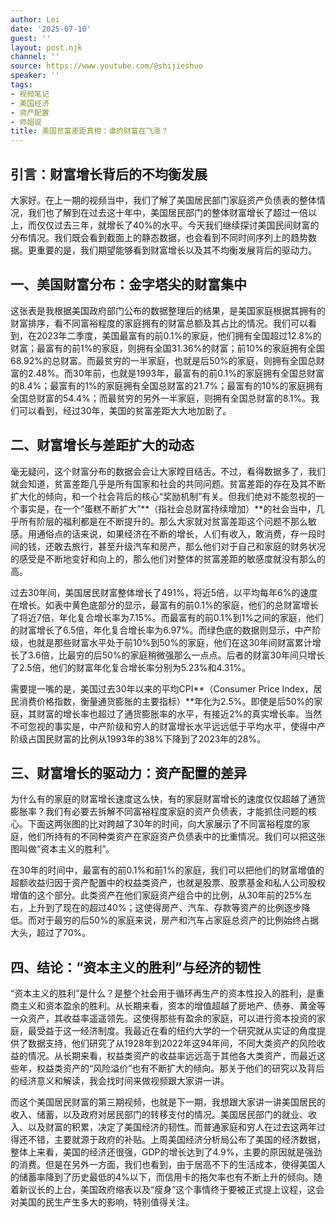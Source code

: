 ```yaml
---
author: Lei
date: '2025-07-10'
guest: ''
layout: post.njk
channel: ''
source: https://www.youtube.com/@shijieshuo
speaker: ''
tags:
- 视频笔记
- 美国经济
- 资产配置
- 师姐说
title: 美国贫富差距真相：谁的财富在飞涨？
---
```


## 引言：财富增长背后的不均衡发展

大家好。在上一期的视频当中，我们了解了美国居民部门家庭资产负债表的整体情况，我们也了解到在过去这十年中，美国居民部门的整体财富增长了超过一倍以上，而仅仅过去三年，就增长了40%的水平。今天我们继续探讨美国民间财富的分布情况。我们既会看到截面上的静态数据，也会看到不同时间序列上的趋势数据。更重要的是，我们期望能够看到财富增长以及其不均衡发展背后的驱动力。

## 一、美国财富分布：金字塔尖的财富集中

这张表是我根据美国政府部门公布的数据整理后的结果，是美国家庭根据其拥有的财富排序，看不同富裕程度的家庭拥有的财富总额及其占比的情况。我们可以看到，在2023年二季度，美国最富有的前0.1%的家庭，他们拥有全国超过12.8%的财富；最富有的前1%的家庭，则拥有全国31.36%的财富；前10%的家庭拥有全国68.92%的总财富。而最贫穷的一半家庭，也就是后50%的家庭，则拥有全国总财富的2.48%。而30年前，也就是1993年，最富有的前0.1%的家庭拥有全国总财富的8.4%；最富有的1%的家庭拥有全国总财富的21.7%；最富有的10%的家庭拥有全国总财富的54.4%；而最贫穷的另外一半家庭，则拥有全国总财富的8.1%。我们可以看到，经过30年，美国的贫富差距大大地加剧了。

## 二、财富增长与差距扩大的动态

毫无疑问，这个财富分布的数据会会让大家瞠目结舌。不过，看得数据多了，我们就会知道，贫富差距几乎是所有国家和社会的共同问题。贫富差距的存在及其不断扩大化的倾向，和一个社会背后的核心“奖励机制”有关。但我们绝对不能忽视的一个事实是，在一个“蛋糕不断扩大”**（指社会总财富持续增加）**的社会当中，几乎所有阶层的福利都是在不断提升的。那么大家就对贫富差距这个问题不那么敏感。用通俗点的话来说，如果经济在不断的增长，人们有收入，敢消费，存一段时间的钱，还敢去旅行，甚至升级汽车和房产，那么他们对于自己和家庭的财务状况的感受是不断地变好和向上的，那么他们对整体的贫富差距的敏感度就没有那么的高。

过去30年间，美国居民财富整体增长了491%，将近5倍，以平均每年6%的速度在增长。如表中黄色底部分的显示，最富有的前0.1%的家庭，他们的总财富增长了将近7倍，年化复合增长率为7.15%。而最富有的前0.1%到1%之间的家庭，他们的财富增长了6.5倍，年化复合增长率为6.97%。而绿色底的数据则显示，中产阶级，也就是那些财富水平处于前10%到50%的家庭，他们在这30年间财富累计增长了3.6倍，比最穷的后50%的家庭稍微强那么一点点。后者的财富30年间只增长了2.5倍，他们的财富年化复合增长率分别为5.23%和4.31%。

需要提一嘴的是，美国过去30年以来的平均CPI**（Consumer Price Index，居民消费价格指数，衡量通货膨胀的主要指标）**年化为2.5%。即使是后50%的家庭，其财富的增长率也超过了通货膨胀率的水平，有接近2%的真实增长率。当然不可忽视的事实是，中产阶级和穷人的财富增长水平远远低于平均水平，使得中产阶级占国民财富的比例从1993年的38%下降到了2023年的28%。

## 三、财富增长的驱动力：资产配置的差异

为什么有的家庭的财富增长速度这么快，有的家庭财富增长的速度仅仅超越了通货膨胀率？我们有必要去拆解不同富裕程度家庭的资产负债表，才能抓住问题的核心。下面这两张图的比对跨越了30年的时间，向大家展示了不同富裕程度的家庭，他们所持有的不同种类资产在家庭资产负债表中的比重情况。我们可以把这张图叫做“资本主义的胜利”。

在30年的时间中，最富有的前0.1%和前1%的家庭，我们可以把他们的财富增值的超额收益归因于资产配置中的权益类资产，也就是股票、股票基金和私人公司股权增值的这个部分。此类资产在他们家庭资产组合中的比例，从30年前的25%左右，上升到了现在的超过40%；这使得房产、汽车、存款等资产的比例逐步降低。而对于最穷的后50%的家庭来说，房产和汽车占家庭总资产的比例始终占据大头，超过了70%。

## 四、结论：“资本主义的胜利”与经济的韧性

“资本主义的胜利”是什么？是整个社会用于循环再生产的资本性投入的胜利，是重商主义和资本盈余的胜利。从长期来看，资本的增值超越了房地产、债券、黄金等一众资产，其收益率遥遥领先。这使得那些有盈余的家庭，可以进行资本投资的家庭，最受益于这一经济制度。我最近在看的纽约大学的一个研究就从实证的角度提供了数据支持，他们研究了从1928年到2022年这94年间，不同大类资产的风险收益的情况。从长期来看，权益类资产的收益率远远高于其他各大类资产，而最近这些年，权益类资产的“风险溢价”也有不断扩大的倾向。那关于他们的研究以及背后的经济意义和解读，我会找时间来做视频跟大家讲一讲。

而这个美国居民财富的第三期视频，也就是下一期，我想跟大家讲一讲美国居民的收入、储蓄，以及政府对居民部门的转移支付的情况。美国居民部门的就业、收入、以及财富的积累，决定了美国经济的韧性。而普通家庭和穷人在过去这两年过得还不错，主要就源于政府的补贴。上周美国经济分析局公布了美国的经济数据，整体上来看，美国的经济还很强，GDP的增长达到了4.9%，主要的原因就是强劲的消费。但是在另外一方面，我们也看到，由于居高不下的生活成本，使得美国人的储蓄率降到了历史最低的4%以下，而信用卡的拖欠率也有不断上升的倾向。随着新议长的上台，美国政府缩表以及“瘦身”这个事情终于要被正式提上议程，这会对美国的民生产生多大的影响，特别值得关注。
